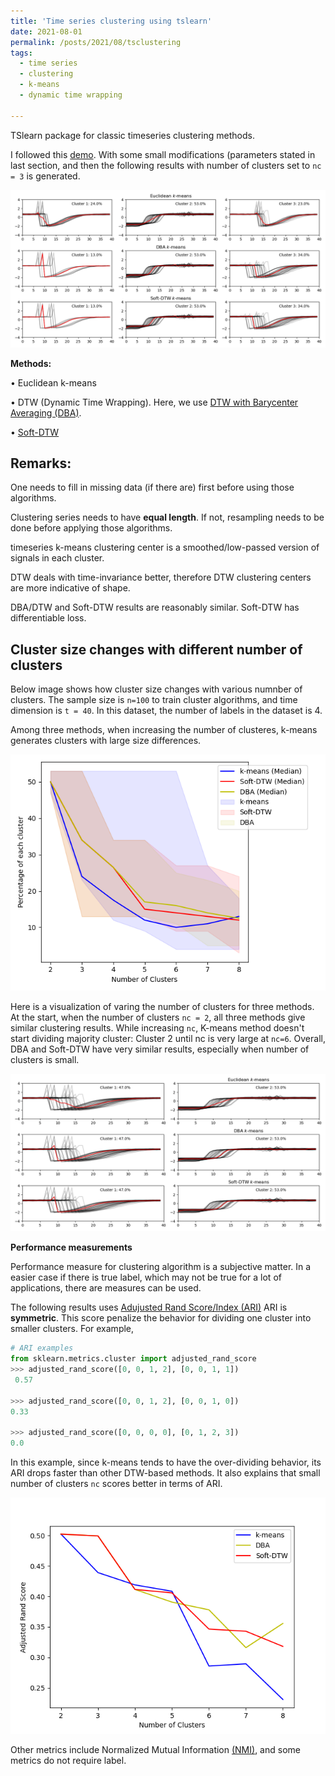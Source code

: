 ```yaml
---
title: 'Time series clustering using tslearn'
date: 2021-08-01
permalink: /posts/2021/08/tsclustering
tags:
  - time series
  - clustering
  - k-means
  - dynamic time wrapping

---
```




TSlearn package for classic timeseries clustering methods.

I followed this [demo](https://tslearn.readthedocs.io/en/stable/auto_examples/clustering/plot_kmeans.html). With some small modifications (parameters stated in last section, and then the following results with number of clusters set to ```nc = 3``` is generated.

<img src='/images/blog_tsclustering/example_three_ts_clustering_numClusters3.png'>


**Methods:**

  $\bullet$ Euclidean k-means

  $\bullet$ DTW (Dynamic Time Wrapping). Here, we use [DTW with  Barycenter Averaging (DBA)](https://www.sciencedirect.com/science/article/abs/pii/S003132031000453X).
  
  $\bullet$ [Soft-DTW](https://arxiv.org/abs/1703.01541)

Remarks:
---
One needs to fill in missing data (if there are) first before using those algorithms.

Clustering series needs to have **equal length**. 
If not, resampling needs to be done before applying those algorithms.

timeseries k-means clustering center is a smoothed/low-passed version of signals in each cluster.

DTW deals with time-invariance better, therefore DTW clustering centers are more indicative of shape.

DBA/DTW and Soft-DTW results are reasonably similar. Soft-DTW has differentiable loss. 

Cluster size changes with different number of clusters
---

Below image shows how cluster size changes with various numnber of clusters.
The sample size is ```n=100``` to train cluster algorithms, and time dimension is ```t = 40```. In this dataset, the number of labels in the dataset is 4.


Among three methods, when increasing the number of clusteres, k-means generates clusters with large size differences. 

<img src='/images/blog_tsclustering/diff_methods_cluster_sizes.png'>

Here is a visualization of varing the number of clusters for three methods. At the start, when the number of clusters ```nc = 2```, all three methods give similar clustering results. While increasing ```nc```, K-means method doesn't start dividing majority cluster: Cluster 2 until nc is very large at ```nc=6```. Overall, DBA and Soft-DTW have very similar results, especially when number of clusters is small.

<img src='/images/blog_tsclustering/num_clusters.gif'>


**Performance measurements**

Performance measure for clustering algorithm is a subjective matter. In a easier case if there is true label, which may not be true for a lot of applications, there are measures can be used. 

The following results uses [Adujusted Rand Score/Index (ARI)](https://scikit-learn.org/stable/modules/generated/sklearn.metrics.adjusted_rand_score.html) ARI is **symmetric**. This score penalize the behavior for dividing one cluster into smaller clusters. For example, 

```python
# ARI examples
from sklearn.metrics.cluster import adjusted_rand_score
>>> adjusted_rand_score([0, 0, 1, 2], [0, 0, 1, 1])
 0.57

>>> adjusted_rand_score([0, 0, 1, 2], [0, 0, 1, 0])
0.33 

>>> adjusted_rand_score([0, 0, 0, 0], [0, 1, 2, 3])
0.0
```

In this example, since k-means tends to have the over-dividing behavior, its ARI drops faster than other DTW-based methods. It also explains that small number of clusters ```nc``` scores better in terms of ARI.

<img src='/images/blog_tsclustering/ari_score.png'>


Other metrics include Normalized Mutual Information [(NMI)](https://course.ccs.neu.edu/cs6140sp15/7_locality_cluster/Assignment-6/NMI.pdf), and some metrics do not require label. 